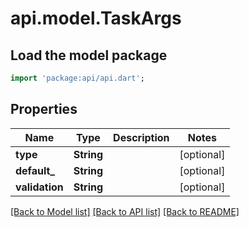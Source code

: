 # api.model.TaskArgs

## Load the model package
```dart
import 'package:api/api.dart';
```

## Properties
Name | Type | Description | Notes
------------ | ------------- | ------------- | -------------
**type** | **String** |  | [optional] 
**default_** | **String** |  | [optional] 
**validation** | **String** |  | [optional] 

[[Back to Model list]](../README.md#documentation-for-models) [[Back to API list]](../README.md#documentation-for-api-endpoints) [[Back to README]](../README.md)


